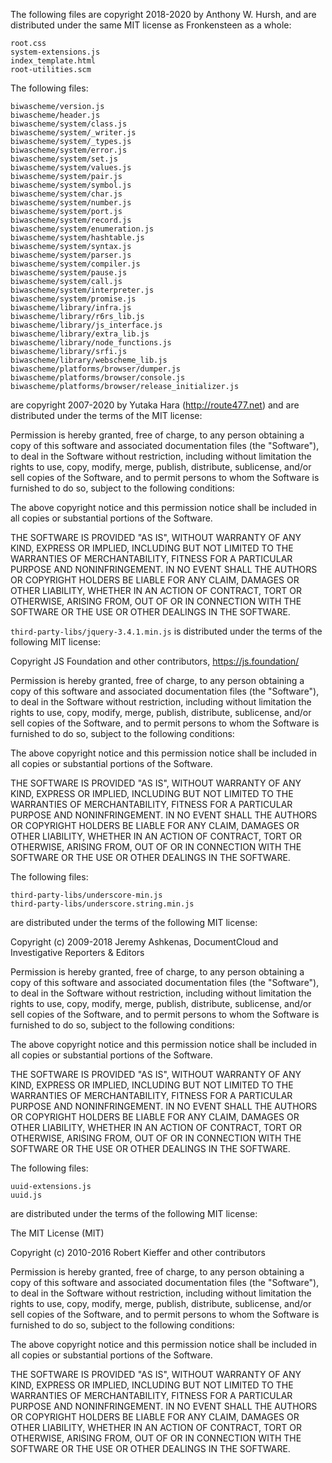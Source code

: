 The following files are copyright 2018-2020 by Anthony W. Hursh, and are distributed under the same MIT license as Fronkensteen as a whole:

```
root.css
system-extensions.js
index_template.html
root-utilities.scm

```

The following files:

```
biwascheme/version.js
biwascheme/header.js
biwascheme/system/class.js
biwascheme/system/_writer.js
biwascheme/system/_types.js
biwascheme/system/error.js
biwascheme/system/set.js
biwascheme/system/values.js
biwascheme/system/pair.js
biwascheme/system/symbol.js
biwascheme/system/char.js
biwascheme/system/number.js
biwascheme/system/port.js
biwascheme/system/record.js
biwascheme/system/enumeration.js
biwascheme/system/hashtable.js
biwascheme/system/syntax.js
biwascheme/system/parser.js
biwascheme/system/compiler.js
biwascheme/system/pause.js
biwascheme/system/call.js
biwascheme/system/interpreter.js
biwascheme/system/promise.js
biwascheme/library/infra.js
biwascheme/library/r6rs_lib.js
biwascheme/library/js_interface.js
biwascheme/library/extra_lib.js
biwascheme/library/node_functions.js
biwascheme/library/srfi.js
biwascheme/library/webscheme_lib.js
biwascheme/platforms/browser/dumper.js
biwascheme/platforms/browser/console.js
biwascheme/platforms/browser/release_initializer.js
```

are copyright 2007-2020 by Yutaka Hara (http://route477.net) and are distributed under the terms of the MIT license:

Permission is hereby granted, free of charge, to any person obtaining
a copy of this software and associated documentation files (the
"Software"), to deal in the Software without restriction, including
without limitation the rights to use, copy, modify, merge, publish,
distribute, sublicense, and/or sell copies of the Software, and to
permit persons to whom the Software is furnished to do so, subject to
the following conditions:

The above copyright notice and this permission notice shall be
included in all copies or substantial portions of the Software.

THE SOFTWARE IS PROVIDED "AS IS", WITHOUT WARRANTY OF ANY KIND,
EXPRESS OR IMPLIED, INCLUDING BUT NOT LIMITED TO THE WARRANTIES OF
MERCHANTABILITY, FITNESS FOR A PARTICULAR PURPOSE AND
NONINFRINGEMENT. IN NO EVENT SHALL THE AUTHORS OR COPYRIGHT HOLDERS BE
LIABLE FOR ANY CLAIM, DAMAGES OR OTHER LIABILITY, WHETHER IN AN ACTION
OF CONTRACT, TORT OR OTHERWISE, ARISING FROM, OUT OF OR IN CONNECTION
WITH THE SOFTWARE OR THE USE OR OTHER DEALINGS IN THE SOFTWARE.

`third-party-libs/jquery-3.4.1.min.js` is distributed under the terms of the following MIT license:

Copyright JS Foundation and other contributors, https://js.foundation/

Permission is hereby granted, free of charge, to any person obtaining
a copy of this software and associated documentation files (the
"Software"), to deal in the Software without restriction, including
without limitation the rights to use, copy, modify, merge, publish,
distribute, sublicense, and/or sell copies of the Software, and to
permit persons to whom the Software is furnished to do so, subject to
the following conditions:

The above copyright notice and this permission notice shall be
included in all copies or substantial portions of the Software.

THE SOFTWARE IS PROVIDED "AS IS", WITHOUT WARRANTY OF ANY KIND,
EXPRESS OR IMPLIED, INCLUDING BUT NOT LIMITED TO THE WARRANTIES OF
MERCHANTABILITY, FITNESS FOR A PARTICULAR PURPOSE AND
NONINFRINGEMENT. IN NO EVENT SHALL THE AUTHORS OR COPYRIGHT HOLDERS BE
LIABLE FOR ANY CLAIM, DAMAGES OR OTHER LIABILITY, WHETHER IN AN ACTION
OF CONTRACT, TORT OR OTHERWISE, ARISING FROM, OUT OF OR IN CONNECTION
WITH THE SOFTWARE OR THE USE OR OTHER DEALINGS IN THE SOFTWARE.


The following files:

```
third-party-libs/underscore-min.js
third-party-libs/underscore.string.min.js
```

are distributed under the terms of the following MIT license:

Copyright (c) 2009-2018 Jeremy Ashkenas, DocumentCloud and Investigative
Reporters & Editors

Permission is hereby granted, free of charge, to any person
obtaining a copy of this software and associated documentation
files (the "Software"), to deal in the Software without
restriction, including without limitation the rights to use,
copy, modify, merge, publish, distribute, sublicense, and/or sell
copies of the Software, and to permit persons to whom the
Software is furnished to do so, subject to the following
conditions:

The above copyright notice and this permission notice shall be
included in all copies or substantial portions of the Software.

THE SOFTWARE IS PROVIDED "AS IS", WITHOUT WARRANTY OF ANY KIND,
EXPRESS OR IMPLIED, INCLUDING BUT NOT LIMITED TO THE WARRANTIES
OF MERCHANTABILITY, FITNESS FOR A PARTICULAR PURPOSE AND
NONINFRINGEMENT. IN NO EVENT SHALL THE AUTHORS OR COPYRIGHT
HOLDERS BE LIABLE FOR ANY CLAIM, DAMAGES OR OTHER LIABILITY,
WHETHER IN AN ACTION OF CONTRACT, TORT OR OTHERWISE, ARISING
FROM, OUT OF OR IN CONNECTION WITH THE SOFTWARE OR THE USE OR
OTHER DEALINGS IN THE SOFTWARE.

The following files:

```
uuid-extensions.js
uuid.js
```

are distributed under the terms of the following MIT license:

The MIT License (MIT)

Copyright (c) 2010-2016 Robert Kieffer and other contributors

Permission is hereby granted, free of charge, to any person obtaining a copy
of this software and associated documentation files (the "Software"), to deal
in the Software without restriction, including without limitation the rights
to use, copy, modify, merge, publish, distribute, sublicense, and/or sell
copies of the Software, and to permit persons to whom the Software is
furnished to do so, subject to the following conditions:

The above copyright notice and this permission notice shall be included in all
copies or substantial portions of the Software.

THE SOFTWARE IS PROVIDED "AS IS", WITHOUT WARRANTY OF ANY KIND, EXPRESS OR
IMPLIED, INCLUDING BUT NOT LIMITED TO THE WARRANTIES OF MERCHANTABILITY,
FITNESS FOR A PARTICULAR PURPOSE AND NONINFRINGEMENT. IN NO EVENT SHALL THE
AUTHORS OR COPYRIGHT HOLDERS BE LIABLE FOR ANY CLAIM, DAMAGES OR OTHER
LIABILITY, WHETHER IN AN ACTION OF CONTRACT, TORT OR OTHERWISE, ARISING FROM,
OUT OF OR IN CONNECTION WITH THE SOFTWARE OR THE USE OR OTHER DEALINGS IN THE
SOFTWARE.
